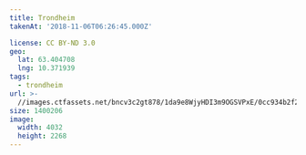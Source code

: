```yaml
---
title: Trondheim
takenAt: '2018-11-06T06:26:45.000Z'

license: CC BY-ND 3.0
geo:
  lat: 63.404708
  lng: 10.371939
tags:
  - trondheim
url: >-
  //images.ctfassets.net/bncv3c2gt878/1da9e8WjyHDI3m9OGSVPxE/0cc934b2f21f8d6fdd2a699d1ffa9d76/trondheim_45713704272_o
size: 1400206
image:
  width: 4032
  height: 2268
---
```

